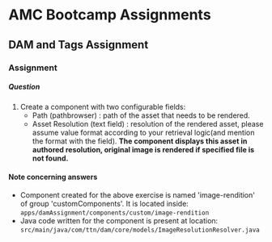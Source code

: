 # AMC Bootcamp Assignments
## DAM and Tags Assignment
### Assignment


##### Question

 	
1. Create a component with two configurable fields:
    * Path (pathbrowser) : path of the asset that needs to be rendered.
    * Asset Resolution (text field) : resolution of the rendered asset, please assume value format according to your retrieval logic(and mention the format with the field).
**The component displays this asset in authored resolution, original image is rendered if specified file is not found.**



#### Note concerning answers
- Component created for the above exercise is named 'image-rendition' of group 'customComponents'. It is located inside:
```apps/damAssignment/components/custom/image-rendition```
- Java code written for the component is present at location:
```src/main/java/com/ttn/dam/core/models/ImageResolutionResolver.java```

